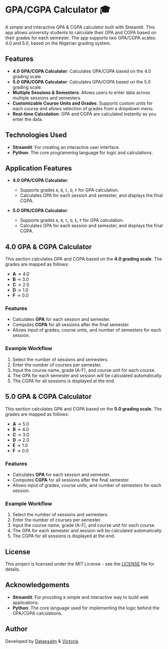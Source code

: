 # GPA/CGPA Calculator 🎓

A simple and interactive GPA & CGPA calculator built with Streamlit. This app allows university students to calculate their GPA and CGPA based on their grades for each semester. The app supports two GPA/CGPA scales: 4.0 and 5.0, based on the Nigerian grading system.

## Features

- **4.0 GPA/CGPA Calculator**: Calculates GPA/CGPA based on the 4.0 grading scale.
- **5.0 GPA/CGPA Calculator**: Calculates GPA/CGPA based on the 5.0 grading scale.
- **Multiple Sessions & Semesters**: Allows users to enter data across multiple sessions and semesters.
- **Customizable Course Units and Grades**: Supports custom units for each course and allows selection of grades from a dropdown menu.
- **Real-time Calculation**: GPA and CGPA are calculated instantly as you enter the data.

## Technologies Used

- **Streamlit**: For creating an interactive user interface.
- **Python**: The core programming language for logic and calculations.

## Application Features

- **4.0 GPA/CGPA Calculator**: 
  - Supports grades `A`, `B`, `C`, `D`, `F` for GPA calculation.
  - Calculates GPA for each session and semester, and displays the final CGPA.

- **5.0 GPA/CGPA Calculator**: 
  - Supports grades `A`, `B`, `C`, `D`, `E`, `F` for GPA calculation.
  - Calculates GPA for each session and semester, and displays the final CGPA.


## 4.0 GPA & CGPA Calculator

This section calculates GPA and CGPA based on the **4.0 grading scale**. The grades are mapped as follows:

- **A** → 4.0
- **B** → 3.0
- **C** → 2.0
- **D** → 1.0
- **F** → 0.0

### Features

- Calculates **GPA** for each session and semester.
- Computes **CGPA** for all sessions after the final semester.
- Allows input of grades, course units, and number of semesters for each session.

### Example Workflow

1. Select the number of sessions and semesters.
2. Enter the number of courses per semester.
3. Input the course name, grade (A-F), and course unit for each course.
4. The GPA for each semester and session will be calculated automatically.
5. The CGPA for all sessions is displayed at the end.

## 5.0 GPA & CGPA Calculator

This section calculates GPA and CGPA based on the **5.0 grading scale**. The grades are mapped as follows:

- **A** → 5.0
- **B** → 4.0
- **C** → 3.0
- **D** → 2.0
- **E** → 1.0
- **F** → 0.0

### Features

- Calculates **GPA** for each session and semester.
- Computes **CGPA** for all sessions after the final semester.
- Allows input of grades, course units, and number of semesters for each session.

### Example Workflow

1. Select the number of sessions and semesters.
2. Enter the number of courses per semester.
3. Input the course name, grade (A-F), and course unit for each course.
4. The GPA for each semester and session will be calculated automatically.
5. The CGPA for all sessions is displayed at the end.

## License

This project is licensed under the MIT License - see the [LICENSE](LICENSE) file for details.

## Acknowledgements

- **Streamlit**: For providing a simple and interactive way to build web applications.
- **Python**: The core language used for implementing the logic behind the GPA/CGPA calculations.

## Author

Developed by [Datapsalm](https://github.com/Dhapor) & [Victoria](https://github.com/Toriahh).

